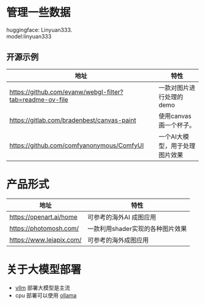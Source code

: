 # 管理一些数据

huggingface: Linyuan333.  
model:linyuan333

## 开源示例
| 地址  | 特性               |
|-----|------------------|
| https://github.com/evanw/webgl-filter?tab=readme-ov-file | 一款对图片进行处理的demo   |
| https://gitlab.com/bradenbest/canvas-paint | 使用canvas 画一个杯子。  |
| https://github.com/comfyanonymous/ComfyUI | 一个AI大模型，用于处理图片效果 |


# 产品形式

| 地址  | 特性                |
|-----|-------------------|
|https://openart.ai/home| 可参考的海外AI 成图应用     |
|https://photomosh.com/| 一款利用shader实现的各种图片效果 |
|https://www.leiapix.com/| 可参考的海外成图应用        |


# 关于大模型部署

- [vllm](https://github.com/vllm-project/vllm) 部署大模型是主流
- cpu 部署可以使用 [ollama](https://github.com/ollama/ollama)
